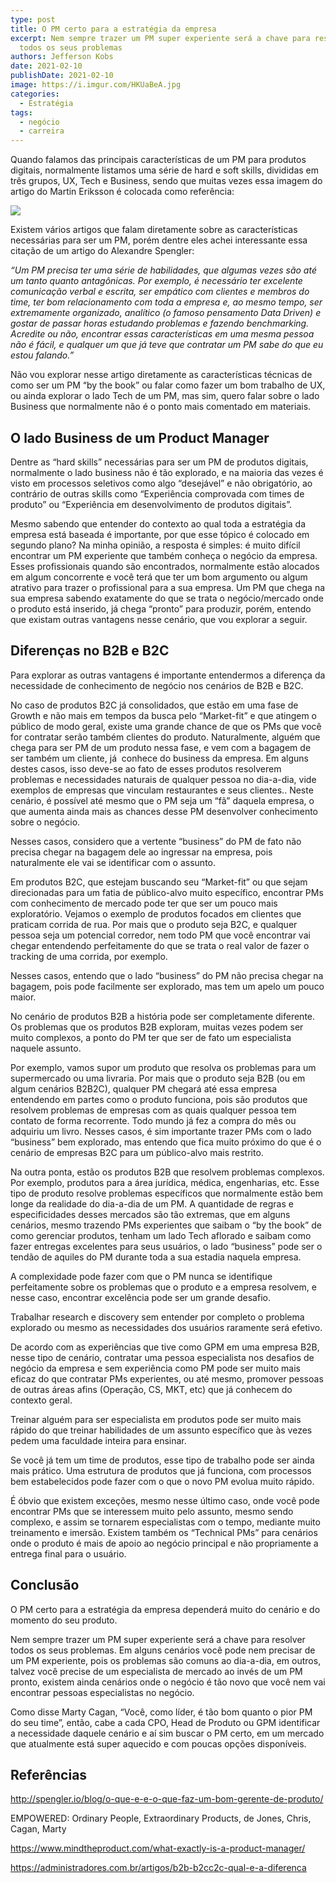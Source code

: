 ```yaml
---
type: post
title: O PM certo para a estratégia da empresa
excerpt: Nem sempre trazer um PM super experiente será a chave para resolver
  todos os seus problemas
authors: Jefferson Kobs
date: 2021-02-10
publishDate: 2021-02-10
image: https://i.imgur.com/HKUaBeA.jpg
categories:
  - Estratégia
tags:
  - negócio
  - carreira
---
```

Quando falamos das principais características de um PM para produtos digitais, normalmente listamos uma série de hard e soft skills, divididas em três grupos, UX, Tech e Business, sendo que muitas vezes essa imagem do artigo do Martin Eriksson é colocada como referência:

![](https://i.imgur.com/aEHQiSK.png)

Existem vários artigos que falam diretamente sobre as características necessárias para ser um PM, porém dentre eles achei interessante essa citação de um artigo do Alexandre Spengler: 

*“Um PM precisa ter uma série de habilidades, que algumas vezes são até um tanto quanto antagônicas. Por exemplo, é necessário ter excelente comunicação verbal e escrita, ser empático com clientes e membros do time, ter bom relacionamento com toda a empresa e, ao mesmo tempo, ser extremamente organizado, analítico (o famoso pensamento Data Driven) e gostar de passar horas estudando problemas e fazendo benchmarking. Acredite ou não, encontrar essas características em uma mesma pessoa não é fácil, e qualquer um que já teve que contratar um PM sabe do que eu estou falando.”*

Não vou explorar nesse artigo diretamente as características técnicas de como ser um PM “by the book” ou falar como fazer um bom trabalho de UX, ou ainda explorar o lado Tech de um PM, mas sim, quero falar sobre o lado Business que normalmente não é o ponto mais comentado em materiais.

## O lado Business de um Product Manager

Dentre as “hard skills” necessárias para ser um PM de produtos digitais, normalmente o lado business não é tão explorado, e na maioria das vezes é visto em processos seletivos como algo “desejável” e não obrigatório, ao contrário de outras skills como “Experiência comprovada com times de produto” ou “Experiência em desenvolvimento de produtos digitais”.

Mesmo sabendo que entender do contexto ao qual toda a estratégia da empresa está baseada é importante, por que esse tópico é colocado em segundo plano?
Na minha opinião, a resposta é simples: é muito difícil encontrar um PM experiente que também conheça o negócio da empresa.
Esses profissionais quando são encontrados, normalmente estão alocados em algum concorrente e você terá que ter um bom argumento ou algum atrativo para trazer o profissional para a sua empresa.
Um PM que chega na sua empresa sabendo exatamente do que se trata o negócio/mercado onde o produto está inserido, já chega “pronto” para produzir, porém, entendo que existam outras vantagens nesse cenário, que vou explorar a seguir.

## Diferenças no B2B e B2C

Para explorar as outras vantagens é importante entendermos a diferença da necessidade de conhecimento de negócio nos cenários de B2B e B2C.

No caso de produtos B2C já consolidados, que estão em uma fase de Growth e não mais em tempos da busca pelo “Market-fit” e que atingem o público de modo geral, existe uma grande chance de que os PMs que você for contratar serão também clientes do produto. Naturalmente, alguém que chega para ser PM de um produto nessa fase, e vem com a bagagem de ser também um cliente, já  conhece do business da empresa. Em alguns destes casos, isso deve-se ao fato de esses produtos resolverem problemas e necessidades naturais de qualquer pessoa no dia-a-dia, vide exemplos de empresas que vinculam restaurantes e seus clientes.. Neste cenário, é possível até mesmo que o PM seja um “fã” daquela empresa, o que aumenta ainda mais as chances desse PM desenvolver conhecimento sobre o negócio.

Nesses casos, considero que a vertente “business” do PM de fato não precisa chegar na bagagem dele ao ingressar na empresa, pois naturalmente ele vai se identificar com o assunto.

Em produtos B2C, que estejam buscando seu “Market-fit” ou que sejam direcionadas para um fatia de público-alvo muito específico, encontrar PMs com conhecimento de mercado pode ter que ser um pouco mais exploratório. Vejamos o exemplo de produtos focados em clientes que praticam corrida de rua. Por mais que o produto seja B2C, e qualquer pessoa seja um potencial corredor, nem todo PM que você encontrar vai chegar entendendo perfeitamente do que se trata o real valor de fazer o tracking de uma corrida, por exemplo.

Nesses casos, entendo que o lado “business” do PM não precisa chegar na bagagem, pois pode facilmente ser explorado, mas tem um apelo um pouco maior.

No cenário de produtos B2B a história pode ser completamente diferente. Os problemas que os produtos B2B exploram, muitas vezes podem ser muito complexos, a ponto do PM ter que ser de fato um especialista naquele assunto. 

Por exemplo, vamos supor um produto que resolva os problemas para um supermercado ou uma livraria. Por mais que o produto seja B2B (ou em algum cenários B2B2C), qualquer PM chegará até essa empresa entendendo em partes como o produto funciona, pois são produtos que resolvem problemas de empresas com as quais qualquer pessoa tem contato de forma recorrente. Todo mundo já fez a compra do mês ou adquiriu um livro. Nesses casos, é sim importante trazer PMs com o lado “business” bem explorado, mas entendo que fica muito próximo do que é o cenário de empresas B2C para um público-alvo mais restrito.

Na outra ponta, estão os produtos B2B que resolvem problemas complexos. Por exemplo, produtos para a área jurídica, médica, engenharias, etc. Esse tipo de produto resolve problemas específicos que normalmente estão bem longe da realidade do dia-a-dia de um PM. A quantidade de regras e especificidades desses mercados são tão extremas, que em alguns cenários, mesmo trazendo PMs experientes que saibam o “by the book” de como gerenciar produtos, tenham um lado Tech aflorado e saibam como fazer entregas excelentes para seus usuários, o lado “business” pode ser o tendão de aquiles do PM durante toda a sua estadia naquela empresa.

A complexidade pode fazer com que o PM nunca se identifique perfeitamente sobre os problemas que o produto e a empresa resolvem, e nesse caso, encontrar excelência pode ser um grande desafio.

Trabalhar research e discovery sem entender por completo o problema explorado ou mesmo as necessidades dos usuários raramente será efetivo.

De acordo com as experiências que tive como GPM em uma empresa B2B, nesse tipo de cenário, contratar uma pessoa especialista nos desafios de negócio da empresa e sem experiência como PM pode ser muito mais eficaz do que contratar PMs experientes, ou até mesmo, promover pessoas de outras áreas afins (Operação, CS, MKT, etc) que já conhecem do contexto geral.

Treinar alguém para ser especialista em produtos pode ser muito mais rápido do que treinar habilidades de um assunto específico que às vezes pedem uma faculdade inteira para ensinar.

Se você já tem um time de produtos, esse tipo de trabalho pode ser ainda mais prático. Uma estrutura de produtos que já funciona, com processos bem estabelecidos pode fazer com o que o novo PM evolua muito rápido.

É óbvio que existem exceções, mesmo nesse último caso, onde você pode encontrar PMs que se interessem muito pelo assunto, mesmo sendo complexo, e assim se tornarem especialistas com o tempo, mediante muito treinamento e imersão. Existem também os “Technical PMs” para cenários onde o produto é mais de apoio ao negócio principal e não propriamente a entrega final para o usuário.

## Conclusão

O PM certo para a estratégia da empresa dependerá muito do cenário e do momento do seu produto.

Nem sempre trazer um PM super experiente será a chave para resolver todos os seus problemas. Em alguns cenários você pode nem precisar de um PM experiente, pois os problemas são comuns ao dia-a-dia, em outros, talvez você precise de um especialista de mercado ao invés de um PM pronto, existem ainda cenários onde o negócio é tão novo que você nem vai encontrar pessoas especialistas no negócio.

Como disse Marty Cagan, “Você, como líder, é tão bom quanto o pior PM do seu time”, então, cabe a cada CPO, Head de Produto ou GPM identificar a necessidade daquele cenário e aí sim buscar o PM certo, em um mercado que atualmente está super aquecido e com poucas opções disponíveis.

## Referências

<http://spengler.io/blog/o-que-e-e-o-que-faz-um-bom-gerente-de-produto/>

EMPOWERED: Ordinary People, Extraordinary Products, de Jones, Chris, Cagan, Marty

<https://www.mindtheproduct.com/what-exactly-is-a-product-manager/>

https://administradores.com.br/artigos/b2b-b2cc2c-qual-e-a-diferenca